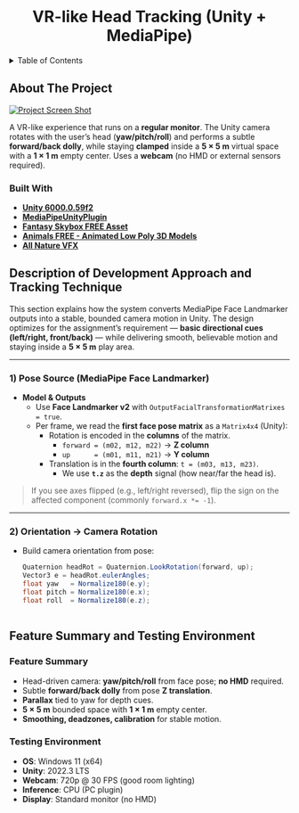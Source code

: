 <a id="readme-top"></a>
<br />
<div align="center">
  <h1 align="center">VR-like Head Tracking (Unity + MediaPipe)</h1>
</div>


<!-- TABLE OF CONTENTS -->
<details>
  <summary>Table of Contents</summary>
  <ol>
    <li>
      <a href="#about-the-project">About The Project</a>
      <ul>
        <li><a href="#built-with">Built With</a></li>
      </ul>
    </li>
    <li><a href="#description-of-development-approach-and-tracking-technique">Description of Development Approach and Tracking Technique</a></li>
    <li><a href="#feature-summary-and-testing-environment">Feature Summary and Testing Environment</a></li>
  </ol>
</details>


<!-- ABOUT THE PROJECT -->
## About The Project

[![Project Screen Shot][product-screenshot]](#)

A VR-like experience that runs on a **regular monitor**. The Unity camera rotates with the user’s head (**yaw/pitch/roll**) and performs a subtle **forward/back dolly**, while staying **clamped** inside a **5 × 5 m** virtual space with a **1 × 1 m** empty center. Uses a **webcam** (no HMD or external sensors required).


### Built With

* <a href="https://unity.com/releases/editor/whats-new/6000.0.59f2#notes"><strong>Unity 6000.0.59f2</strong></a>
* <a href="https://github.com/othneildrew/Best-README-Template"><strong>MediaPipeUnityPlugin</strong></a>
* <a href="https://assetstore.unity.com/packages/2d/textures-materials/sky/fantasy-skybox-free-18353"><strong>Fantasy Skybox FREE Asset</strong></a>
* <a href="https://assetstore.unity.com/packages/3d/characters/animals/animals-free-animated-low-poly-3d-models-260727"><strong>Animals FREE - Animated Low Poly 3D Models</strong></a>
* <a href="https://assetstore.unity.com/packages/vfx/particles/all-nature-vfx-175535"><strong>All Nature VFX</strong></a>



<!-- DEV APPROACH -->
## Description of Development Approach and Tracking Technique

This section explains how the system converts MediaPipe Face Landmarker outputs into a stable, bounded camera motion in Unity. The design optimizes for the assignment’s requirement — **basic directional cues (left/right, front/back)** — while delivering smooth, believable motion and staying inside a **5 × 5 m** play area.

---

### 1) Pose Source (MediaPipe Face Landmarker)

- **Model & Outputs**
  - Use **Face Landmarker v2** with `OutputFacialTransformationMatrixes = true`.
  - Per frame, we read the **first face pose matrix** as a `Matrix4x4` \(Unity\):  
    - Rotation is encoded in the **columns** of the matrix.  
      - `forward = (m02, m12, m22)` → **Z column**  
      - `up      = (m01, m11, m21)` → **Y column**  
    - Translation is in the **fourth column**: `t = (m03, m13, m23)`.  
      - We use **`t.z`** as the **depth** signal (how near/far the head is).

> If you see axes flipped (e.g., left/right reversed), flip the sign on the affected component (commonly `forward.x *= -1`).

---

### 2) Orientation → Camera Rotation

- Build camera orientation from pose:
  ```csharp
  Quaternion headRot = Quaternion.LookRotation(forward, up);
  Vector3 e = headRot.eulerAngles;
  float yaw   = Normalize180(e.y);
  float pitch = Normalize180(e.x);
  float roll  = Normalize180(e.z);



<!-- FEATURES & TESTING -->
## Feature Summary and Testing Environment

### Feature Summary
- Head-driven camera: **yaw/pitch/roll** from face pose; **no HMD** required.  
- Subtle **forward/back dolly** from pose **Z translation**.  
- **Parallax** tied to yaw for depth cues.  
- **5 × 5 m** bounded space with **1 × 1 m** empty center.  
- **Smoothing, deadzones, calibration** for stable motion.

### Testing Environment
- **OS**: Windows 11 (x64)  
- **Unity**: 2022.3 LTS  
- **Webcam**: 720p @ 30 FPS (good room lighting)  
- **Inference**: CPU (PC plugin)  
- **Display**: Standard monitor (no HMD)



<!-- MARKDOWN LINKS & IMAGES -->
[unity-shield]: https://img.shields.io/badge/Unity-2022.3%20LTS-6ea8fe?style=for-the-badge
[unity-url]: https://unity.com/
[mediapipe-shield]: https://img.shields.io/badge/MediaPipe-Face%20Landmarker-8bd8bd?style=for-the-badge
[mediapipe-url]: https://developers.google.com/mediapipe
[platform-shield]: https://img.shields.io/badge/Platform-Windows%2010%2F11-64748b?style=for-the-badge
[platform-url]: #
[license-shield]: https://img.shields.io/badge/License-Evaluation%20Only-ef4444?style=for-the-badge
[license-url]: #
[product-screenshot]: images/screenshot.png
